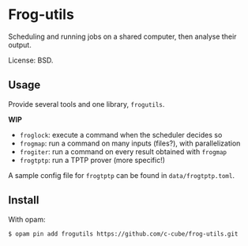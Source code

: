 # Frog-utils

Scheduling and running jobs on a shared computer, then analyse their output.

License: BSD.

## Usage

Provide several tools and one library, `frogutils`.

**WIP**

- `froglock`: execute a command when the scheduler decides so
- `frogmap`: run a command on many inputs (files?), with parallelization
- `frogiter`: run a command on every result obtained with `frogmap`
- `frogtptp`: run a TPTP prover (more specific!)

A sample config file for `frogtptp` can be found in `data/frogtptp.toml`.


## Install

With opam:

```sh
$ opam pin add frogutils https://github.com/c-cube/frog-utils.git
```



